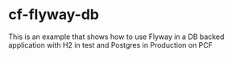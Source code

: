 # cf-flyway-db
This is an example that shows how to use Flyway in a DB backed application with H2 in test and Postgres in Production on PCF
